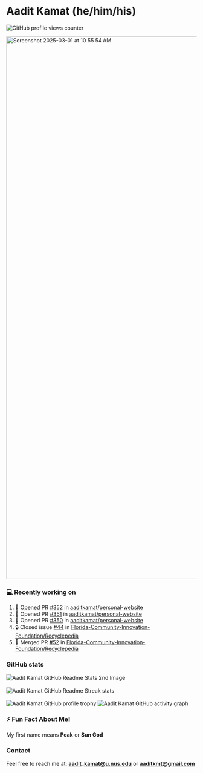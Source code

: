 # Aadit Kamat (he/him/his)
![GitHub profile views counter](https://komarev.com/ghpvc/?username=aaditkamat)

<img width="1436" alt="Screenshot 2025-03-01 at 10 55 54 AM" src="https://github.com/user-attachments/assets/42e818a5-0543-42c9-8379-b9a8b22076d5" />

### 💻 Recently working on
<!--START_SECTION:activity-->
1. 💪 Opened PR [#352](https://github.com/aaditkamat/personal-website/pull/352) in [aaditkamat/personal-website](https://github.com/aaditkamat/personal-website)
2. 💪 Opened PR [#351](https://github.com/aaditkamat/personal-website/pull/351) in [aaditkamat/personal-website](https://github.com/aaditkamat/personal-website)
3. 💪 Opened PR [#350](https://github.com/aaditkamat/personal-website/pull/350) in [aaditkamat/personal-website](https://github.com/aaditkamat/personal-website)
4. 🔒 Closed issue [#44](https://github.com/Florida-Community-Innovation-Foundation/Recyclepedia/issues/44) in [Florida-Community-Innovation-Foundation/Recyclepedia](https://github.com/Florida-Community-Innovation-Foundation/Recyclepedia)
5. 🎉 Merged PR [#52](https://github.com/Florida-Community-Innovation-Foundation/Recyclepedia/pull/52) in [Florida-Community-Innovation-Foundation/Recyclepedia](https://github.com/Florida-Community-Innovation-Foundation/Recyclepedia)
<!--END_SECTION:activity-->

### GitHub stats
<div>
  <img align="center" src="https://github-readme-stats.vercel.app/api?username=aaditkamat&show_icons=true&locale=en" alt="Aadit Kamat GitHub Readme Stats 2nd Image" />
  <br><br>
  <img align="center" src="https://github-readme-streak-stats.herokuapp.com/?user=aaditkamat" alt="Aadit Kamat GitHub Readme Streak stats" />
  <br><br>
  <img src="https://github-profile-trophy.vercel.app/?username=aaditkamat&theme=onedark" alt="Aadit Kamat GitHub profile trophy" />
  <img src="https://github-readme-activity-graph.vercel.app/graph?username=aaditkamat" alt="Aadit Kamat GitHub activity graph" />
</div>


### ⚡ Fun Fact About Me!
My first name means **Peak** or **Sun God**

### Contact
Feel free to reach me at: **aadit_kamat@u.nus.edu** or **aaditkmt@gmail.com**


